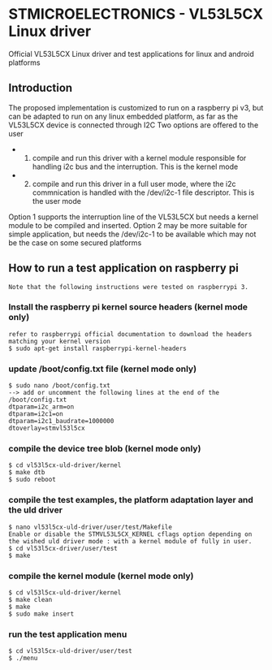 # STMICROELECTRONICS - VL53L5CX Linux driver
Official VL53L5CX Linux driver and test applications for linux and android platforms

## Introduction
The proposed implementation is customized to run on a raspberry pi v3, but can be adapted to run on any linux embedded platform,
as far as the VL53L5CX device is connected through I2C
Two options are offered to the user
- 1. compile and run this driver with a kernel module responsible for handling i2c bus and the interruption. This is the kernel mode
- 2. compile and run this driver in a full user mode, where the i2c commnication is handled with the /dev/i2c-1 file descriptor. This is the user mode

Option 1 supports the interruption line of the VL53L5CX but needs a kernel module to be compiled and inserted.
Option 2 may be more suitable for simple application, but needs the /dev/i2c-1 to be available which may not be the case on some secured platforms

## How to run a test application on raspberry pi
    Note that the following instructions were tested on raspberrypi 3.

### Install the raspberry pi kernel source headers (kernel mode only)
    refer to raspberrypi official documentation to download the headers matching your kernel version
    $ sudo apt-get install raspberrypi-kernel-headers

### update /boot/config.txt file (kernel mode only)
    $ sudo nano /boot/config.txt
    --> add or uncomment the following lines at the end of the /boot/config.txt
    dtparam=i2c_arm=on
    dtparam=i2c1=on
    dtparam=i2c1_baudrate=1000000
    dtoverlay=stmvl53l5cx
### compile the device tree blob (kernel mode only)
    $ cd vl53l5cx-uld-driver/kernel
    $ make dtb
    $ sudo reboot
### compile the test examples, the platform adaptation layer and the uld driver
    $ nano vl53l5cx-uld-driver/user/test/Makefile
    Enable or disable the STMVL53L5CX_KERNEL cflags option depending on the wished uld driver mode : with a kernel module of fully in user.
    $ cd vl53l5cx-driver/user/test
    $ make
### compile the kernel module (kernel mode only)
    $ cd vl53l5cx-uld-driver/kernel
    $ make clean
    $ make
    $ sudo make insert
### run the test application menu
    $ cd vl53l5cx-uld-driver/user/test
    $ ./menu
